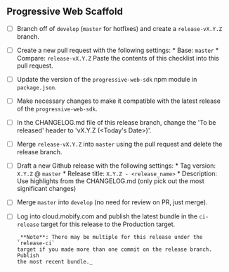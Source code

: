 ## Progressive Web Scaffold
- [ ] Branch off of `develop` (`master` for hotfixes) and create a
      `release-vX.Y.Z` branch.
- [ ] Create a new pull request with the following settings:
      * Base: `master`
      * Compare: `release-vX.Y.Z` Paste the contents of this checklist into this
        pull request.
- [ ] Update the version of the `progressive-web-sdk` npm module in
      `package.json`.
- [ ] Make necessary changes to make it compatible with the latest release of
      the `progressive-web-sdk`.
- [ ] In the CHANGELOG.md file of this release branch, change the 'To be
      released' header to 'vX.Y.Z (\<Today's Date\>)'.
- [ ] Merge `release-vX.Y.Z` into `master` using the pull request and delete the
      release branch.
- [ ] Draft a new Github release with the following settings:
      * Tag version: `X.Y.Z` @ `master`
      * Release title: `X.Y.Z - <release_name>`
      * Description: Use highlights from the CHANGELOG.md (only pick out the
        most significant changes)
- [ ] Merge `master` into `develop` (no need for review on PR, just merge).
- [ ] Log into cloud.mobify.com and publish the latest bundle in the
      `ci-release` target for this release to the Production target.
      
      _**Note**: There may be multiple for this release under the `release-ci` 
      target if you made more than one commit on the release branch. Publish
      the most recent bundle._
